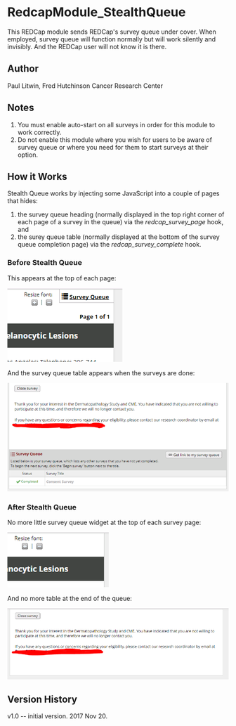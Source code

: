 # RedcapModule_StealthQueue
This REDCap module sends REDCap's survey queue under cover. When employed, survey queue will function normally but will work silently and invisibly. And the REDCap user will not know it is there.

## Author 
Paul Litwin, Fred Hutchinson Cancer Research Center

## Notes
1. You must enable auto-start on all surveys in order for this module to work correctly.
2. Do not enable this module where you wish for users to be aware of survey queue or where you need for them to start surveys at their option.

## How it Works
Stealth Queue works by injecting some JavaScript into a couple of pages that hides:
1. the survey queue heading (normally displayed in the top right corner of each page of a survey in the queue) via the *redcap_survey_page* hook, and
2. the surey queue table (normally displayed at the bottom of the survey queue completion page) via the *redcap_survey_complete* hook.

### Before Stealth Queue
This appears at the top of each page:

![top right of each survey page before Stealth Queue](https://github.com/FredHutch/RedcapModule_StealthQueue/blob/master/docs/sq1.PNG "top right of each survey page before Stealth Queue")

And the survey queue table appears when the surveys are done:

![top right of each survey page before Stealth Queue](https://github.com/FredHutch/RedcapModule_StealthQueue/blob/master/docs/sq2.PNG "survey queue table before Stealth Queue")
### After Stealth Queue
No more little survey queue widget at the top of each survey page:

![top right of each survey page after Stealth Queue](https://github.com/FredHutch/RedcapModule_StealthQueue/blob/master/docs/stq1.PNG "top right of each survey page after Stealth Queue")

And no more table at the end of the queue:

![top right of each survey page after Stealth Queue](https://github.com/FredHutch/RedcapModule_StealthQueue/blob/master/docs/stq2.PNG "survey queue table after Stealth Queue")


## Version History
v1.0 -- initial version. 2017 Nov 20.
